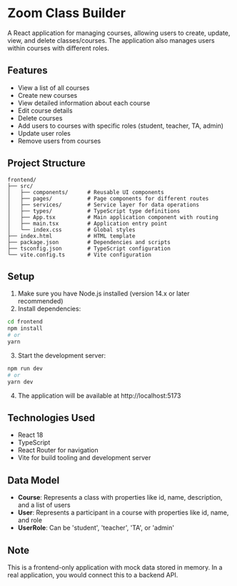 # Zoom Class Builder

A React application for managing courses, allowing users to create, update, view, and delete classes/courses. The application also manages users within courses with different roles.

## Features

- View a list of all courses
- Create new courses
- View detailed information about each course
- Edit course details
- Delete courses
- Add users to courses with specific roles (student, teacher, TA, admin)
- Update user roles
- Remove users from courses

## Project Structure

```
frontend/
├── src/
│   ├── components/      # Reusable UI components
│   ├── pages/           # Page components for different routes
│   ├── services/        # Service layer for data operations
│   ├── types/           # TypeScript type definitions
│   ├── App.tsx          # Main application component with routing
│   ├── main.tsx         # Application entry point
│   └── index.css        # Global styles
├── index.html           # HTML template
├── package.json         # Dependencies and scripts
├── tsconfig.json        # TypeScript configuration
└── vite.config.ts       # Vite configuration
```

## Setup

1. Make sure you have Node.js installed (version 14.x or later recommended)
2. Install dependencies:

```sh
cd frontend
npm install
# or
yarn
```

3. Start the development server:

```sh
npm run dev
# or
yarn dev
```

4. The application will be available at http://localhost:5173

## Technologies Used

- React 18
- TypeScript
- React Router for navigation
- Vite for build tooling and development server

## Data Model

- **Course**: Represents a class with properties like id, name, description, and a list of users
- **User**: Represents a participant in a course with properties like id, name, and role
- **UserRole**: Can be 'student', 'teacher', 'TA', or 'admin'

## Note

This is a frontend-only application with mock data stored in memory. In a real application, you would connect this to a backend API. 
